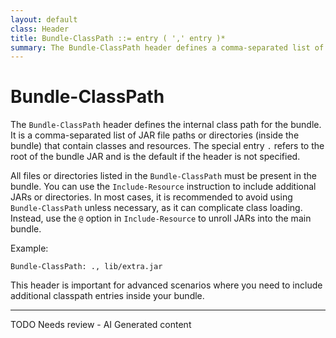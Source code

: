 ```yaml
---
layout: default
class: Header
title: Bundle-ClassPath ::= entry ( ',' entry )*
summary: The Bundle-ClassPath header defines a comma-separated list of JAR file path names or directories (inside the bundle) containing classes and resources. The full stop ('.' \u002E) specifies the root di- rectory of the bundle's JAR. The full stop is also the default
---
```


# Bundle-ClassPath

The `Bundle-ClassPath` header defines the internal class path for the bundle. It is a comma-separated list of JAR file paths or directories (inside the bundle) that contain classes and resources. The special entry `.` refers to the root of the bundle JAR and is the default if the header is not specified.

All files or directories listed in the `Bundle-ClassPath` must be present in the bundle. You can use the `Include-Resource` instruction to include additional JARs or directories. In most cases, it is recommended to avoid using `Bundle-ClassPath` unless necessary, as it can complicate class loading. Instead, use the `@` option in `Include-Resource` to unroll JARs into the main bundle.

Example:

```
Bundle-ClassPath: ., lib/extra.jar
```

This header is important for advanced scenarios where you need to include additional classpath entries inside your bundle.


---
TODO Needs review - AI Generated content